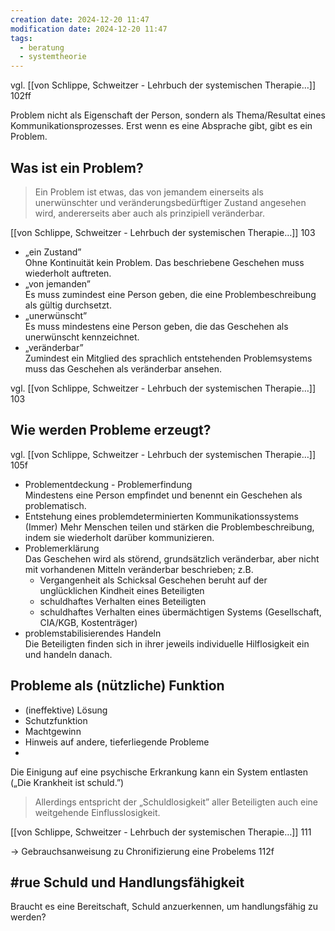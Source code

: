 ```yaml
---
creation date: 2024-12-20 11:47
modification date: 2024-12-20 11:47
tags:
  - beratung
  - systemtheorie
---
```

vgl. [[von Schlippe, Schweitzer - Lehrbuch der systemischen Therapie…]] 102ff

Problem nicht als Eigenschaft der Person, sondern als Thema/Resultat eines Kommunikationsprozesses. Erst wenn es eine Absprache gibt, gibt es ein Problem.

## Was ist ein Problem?

> Ein Problem ist etwas, das von jemandem einerseits als unerwünschter und veränderungsbedürftiger Zustand angesehen wird, andererseits aber auch als prinzipiell veränderbar. 

[[von Schlippe, Schweitzer - Lehrbuch der systemischen Therapie…]] 103

* „ein Zustand” <br />
  Ohne Kontinuität kein Problem. Das beschriebene Geschehen muss wiederholt auftreten. 
* „von jemanden” <br />
  Es muss zumindest eine Person geben, die eine Problembeschreibung als gültig durchsetzt.
* „unerwünscht” <br />
  Es muss mindestens eine Person geben, die das Geschehen als unerwünscht kennzeichnet.
* „veränderbar” <br />
  Zumindest ein Mitglied des sprachlich entstehenden Problemsystems muss das Geschehen als veränderbar ansehen.

vgl. [[von Schlippe, Schweitzer - Lehrbuch der systemischen Therapie…]] 103

## Wie werden Probleme erzeugt?
vgl. [[von Schlippe, Schweitzer - Lehrbuch der systemischen Therapie…]] 105f

* Problementdeckung - Problemerfindung <br />
  Mindestens eine Person empfindet und benennt ein Geschehen als problematisch.
* Entstehung eines problemdeterminierten Kommunikationssystems <br />
  (Immer) Mehr Menschen teilen und stärken die Problembeschreibung, indem sie wiederholt darüber kommunizieren. 
* Problemerklärung <br />
  Das Geschehen wird als störend, grundsätzlich veränderbar, aber nicht mit vorhandenen Mitteln veränderbar beschrieben; z.B.
	* Vergangenheit als Schicksal
	  Geschehen beruht auf der unglücklichen Kindheit eines Beteiligten
	* schuldhaftes Verhalten eines Beteiligten
	* schuldhaftes Verhalten eines übermächtigen Systems (Gesellschaft, CIA/KGB, Kostenträger)
* problemstabilisierendes Handeln <br />
  Die Beteiligten finden sich in ihrer jeweils individuelle Hilflosigkeit ein und handeln danach. 

## Probleme als (nützliche) Funktion 
* (ineffektive) Lösung 
* Schutzfunktion
* Machtgewinn
* Hinweis auf andere, tieferliegende Probleme 
* 
Die Einigung auf eine psychische Erkrankung kann ein System entlasten („Die Krankheit ist schuld.”)
> Allerdings entspricht der „Schuldlosigkeit” aller Beteiligten auch eine weitgehende Einflusslosigkeit.

[[von Schlippe, Schweitzer - Lehrbuch der systemischen Therapie…]] 111

→ Gebrauchsanweisung zu Chronifizierung eine Probelems 112f 

## #rue Schuld und Handlungsfähigkeit 
Braucht es eine Bereitschaft, Schuld anzuerkennen, um handlungsfähig zu werden? 